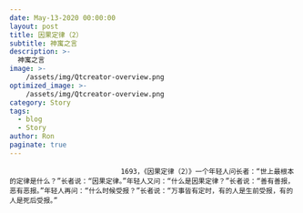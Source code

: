 ```yaml
---
date: May-13-2020 00:00:00
layout: post
title: 因果定律（2）
subtitle: 神寓之言
description: >-
  神寓之言
image: >-
    /assets/img/Qtcreator-overview.png
optimized_image: >-
    /assets/img/Qtcreator-overview.png
category: Story
tags:
  - blog
  - Story
author: Ron
paginate: true
---
```


							　　1693，《因果定律（2）》一个年轻人问长者：“世上最根本的定律是什么？”长者说：“因果定律。”年轻人又问：“什么是因果定律？”长者说：“善有善报，恶有恶报。”年轻人再问：“什么时候受报？”长者说：“万事皆有定时，有的人是生前受报，有的人是死后受报。”
							
							
						